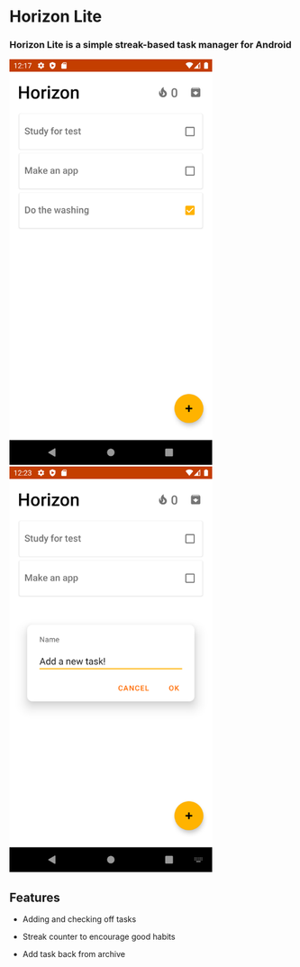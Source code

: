 # Horizon Lite 
### Horizon Lite is a simple streak-based task manager for Android

<p float="left">
  <img src="readmeImages/main_activity.png" width="360" height="720">
  <img src="readmeImages/adding.png" width="360" height="720">
 </p>

## Features
- Adding and checking off tasks

- Streak counter to encourage good habits

- Add task back from archive
